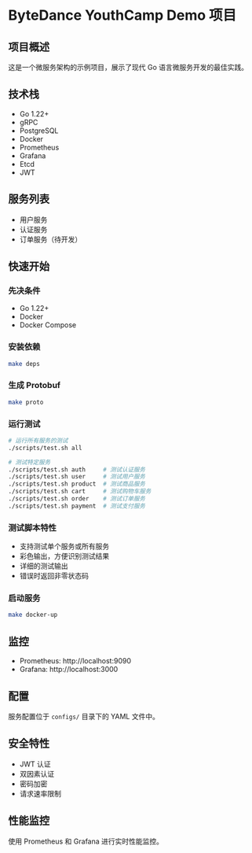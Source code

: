# ByteDance YouthCamp Demo 项目

## 项目概述
这是一个微服务架构的示例项目，展示了现代 Go 语言微服务开发的最佳实践。

## 技术栈
- Go 1.22+
- gRPC
- PostgreSQL
- Docker
- Prometheus
- Grafana
- Etcd
- JWT

## 服务列表
- 用户服务
- 认证服务
- 订单服务（待开发）

## 快速开始

### 先决条件
- Go 1.22+
- Docker
- Docker Compose

### 安装依赖
```bash
make deps
```

### 生成 Protobuf
```bash
make proto
```

### 运行测试
```bash
# 运行所有服务的测试
./scripts/test.sh all

# 测试特定服务
./scripts/test.sh auth     # 测试认证服务
./scripts/test.sh user     # 测试用户服务
./scripts/test.sh product  # 测试商品服务
./scripts/test.sh cart     # 测试购物车服务
./scripts/test.sh order    # 测试订单服务
./scripts/test.sh payment  # 测试支付服务
```

### 测试脚本特性
- 支持测试单个服务或所有服务
- 彩色输出，方便识别测试结果
- 详细的测试输出
- 错误时返回非零状态码

### 启动服务
```bash
make docker-up
```

## 监控
- Prometheus: http://localhost:9090
- Grafana: http://localhost:3000

## 配置
服务配置位于 `configs/` 目录下的 YAML 文件中。

## 安全特性
- JWT 认证
- 双因素认证
- 密码加密
- 请求速率限制

## 性能监控
使用 Prometheus 和 Grafana 进行实时性能监控。


